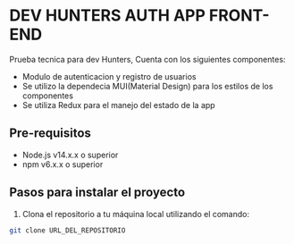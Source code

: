 # DEV HUNTERS AUTH APP FRONT-END

Prueba tecnica para dev Hunters, Cuenta con los siguientes componentes:
- Modulo de autenticacion y registro de usuarios 
- Se utilizo la dependecia MUI(Material Design) para los estilos de los componentes
- Se utiliza Redux para el manejo del estado de la app




## Pre-requisitos

- Node.js v14.x.x o superior
- npm v6.x.x o superior

## Pasos para instalar el proyecto

1. Clona el repositorio a tu máquina local utilizando el comando:

```bash
git clone URL_DEL_REPOSITORIO
